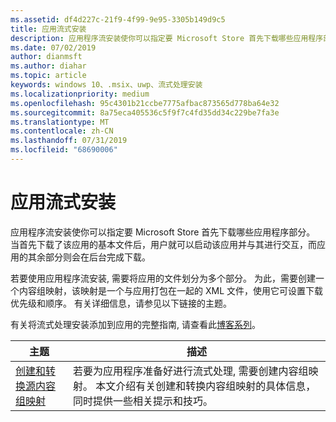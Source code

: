 ```yaml
---
ms.assetid: df4d227c-21f9-4f99-9e95-3305b149d9c5
title: 应用流式安装
description: 应用程序流安装使你可以指定要 Microsoft Store 首先下载哪些应用程序部分。 当首先下载了该应用的基本文件后，用户就可以启动该应用并与其进行交互，而应用的其余部分则会在后台完成下载。
ms.date: 07/02/2019
author: dianmsft
ms.author: diahar
ms.topic: article
keywords: windows 10、.msix、uwp、流式处理安装
ms.localizationpriority: medium
ms.openlocfilehash: 95c4301b21ccbe7775afbac873565d778ba64e32
ms.sourcegitcommit: 8a75eca405536c5f9f7c4fd35dd34c229be7fa3e
ms.translationtype: MT
ms.contentlocale: zh-CN
ms.lasthandoff: 07/31/2019
ms.locfileid: "68690006"
---
```

# <a name="app-streaming-install"></a>应用流式安装

应用程序流安装使你可以指定要 Microsoft Store 首先下载哪些应用程序部分。 当首先下载了该应用的基本文件后，用户就可以启动该应用并与其进行交互，而应用的其余部分则会在后台完成下载。

若要使用应用程序流安装, 需要将应用的文件划分为多个部分。 为此，需要创建一个内容组映射，该映射是一个与应用打包在一起的 XML 文件，使用它可设置下载优先级和顺序。 有关详细信息，请参见以下链接的主题。

有关将流式处理安装添加到应用的完整指南, 请查看此[博客系列](https://blogs.msdn.microsoft.com/appinstaller/2017/03/15/uwp-streaming-app-installation/)。

| 主题 | 描述 |
|-------|-------------|
| [创建和转换源内容组映射](create-cgm.md) | 若要为应用程序准备好进行流式处理, 需要创建内容组映射。 本文介绍有关创建和转换内容组映射的具体信息，同时提供一些相关提示和技巧。 |